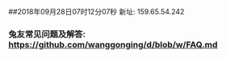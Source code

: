 ##2018年09月28日07时12分07秒 新址: 159.65.54.242
### 兔友常见问题及解答: https://github.com/wanggonging/d/blob/w/FAQ.md
